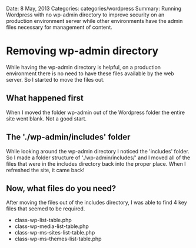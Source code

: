 Date: 8 May, 2013
Categories: categories/wordpress
Summary: Running Wordpress with no wp-admin directory to improve security on an production environment server while other environments have the admin files necessary for management of content.

# Removing wp-admin directory

While having the wp-admin directory is helpful, on a production environment there is no need to have these files available by the web server. So I started to move the files out. 

## What happened first

When I moved the folder wp-admin out of the Wordpress folder the entire site went blank. Not a good start.

## The './wp-admin/includes' folder

While looking around the wp-admin directory I noticed the 'includes' folder. So I made a folder structure of './wp-admin/includes/' and I moved all of the files that were in the includes directory back into the proper place. When I refreshed the site, it came back!

## Now, what files do you need?

After moving the files out of the includes directory, I was able to find 4 key files that seemed to be required.

* class-wp-list-table.php
* class-wp-media-list-table.php
* class-wp-ms-sites-list-table.php
* class-wp-ms-themes-list-table.php
